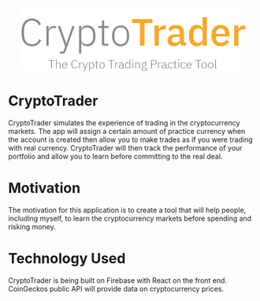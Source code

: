 <p align="center">
  <img width="auto" height="auto" src="Logo.png">
</p>

# CryptoTrader

CryptoTrader simulates the experience of trading in the cryptocurrency markets. The app will assign a certain amount of practice currency when the account is created then allow you to make trades as if you were trading with real currency. CryptoTrader will then track the performance of your portfolio and allow you to learn before committing to the real deal.

# Motivation

The motivation for this application is to create a tool that will help people, including myself, to learn the cryptocurrency markets before spending and risking money.

# Technology Used

CryptoTrader is being built on Firebase with React on the front end. CoinGeckos public API will provide data on cryptocurrency prices.
